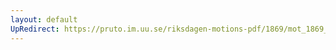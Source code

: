```yaml
---
layout: default
UpRedirect: https://pruto.im.uu.se/riksdagen-motions-pdf/1869/mot_1869__ak__208.pdf
---
```

